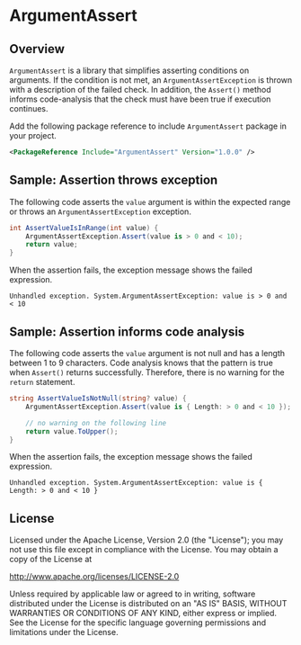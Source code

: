 # ArgumentAssert

## Overview

`ArgumentAssert` is a library that simplifies asserting conditions on arguments. If the condition is not met, an `ArgumentAssertException` is thrown with a description of the failed check. In addition, the `Assert()` method informs code-analysis that the check must have been true if execution continues.

Add the following package reference to include `ArgumentAssert` package in your project.
```xml
<PackageReference Include="ArgumentAssert" Version="1.0.0" />
```

## Sample: Assertion throws exception

The following code asserts the `value` argument is within the expected range or throws an `ArgumentAssertException` exception.
```csharp
int AssertValueIsInRange(int value) {
    ArgumentAssertException.Assert(value is > 0 and < 10);
    return value;
}
```

When the assertion fails, the exception message shows the failed expression.
```
Unhandled exception. System.ArgumentAssertException: value is > 0 and < 10
```

## Sample: Assertion informs code analysis

The following code asserts the `value` argument is not null and has a length between 1 to 9 characters. Code analysis knows that the pattern is true when `Assert()` returns successfully. Therefore, there is no warning for the `return` statement.
```csharp
string AssertValueIsNotNull(string? value) {
    ArgumentAssertException.Assert(value is { Length: > 0 and < 10 });

    // no warning on the following line
    return value.ToUpper();
}
```

When the assertion fails, the exception message shows the failed expression.
```
Unhandled exception. System.ArgumentAssertException: value is { Length: > 0 and < 10 }
```

## License

Licensed under the Apache License, Version 2.0 (the "License");
you may not use this file except in compliance with the License.
You may obtain a copy of the License at

http://www.apache.org/licenses/LICENSE-2.0

Unless required by applicable law or agreed to in writing, software
distributed under the License is distributed on an "AS IS" BASIS,
WITHOUT WARRANTIES OR CONDITIONS OF ANY KIND, either express or implied.
See the License for the specific language governing permissions and
limitations under the License.
